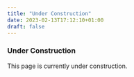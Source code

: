 ```yaml
---
title: "Under Construction"
date: 2023-02-13T17:12:10+01:00
draft: false
---
```


### Under Construction

This page is currently under construction.


